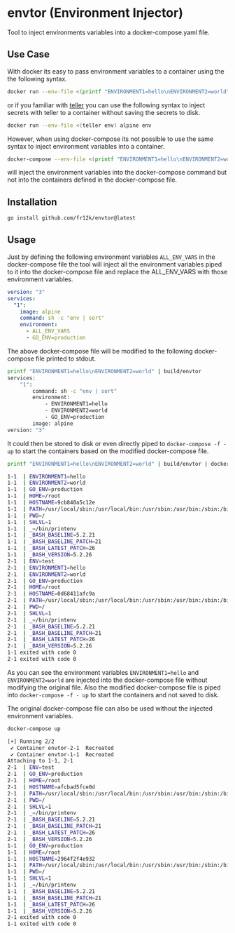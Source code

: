 # envtor (Environment Injector)

Tool to inject environments variables into a docker-compose.yaml file.

## Use Case

With docker its easy to pass environment variables to a container using the the following syntax.

```bash
docker run --env-file <(printf "ENVIRONMENT1=hello\nENVIRONMENT2=world") alpine env
```

or if you familiar with [teller](https://github.com/tellerops/teller) you can use the following syntax to inject secrets with teller to a container
without saving the secrets to disk.

```bash
docker run --env-file <(teller env) alpine env
```

However, when using docker-compose its not possible to use the same syntax to inject environment variables into a container.

```bash
docker-compose --env-file <(printf "ENVIRONMENT1=hello\nENVIRONMENT2=world") up
```

will inject the environment variables into the docker-compose command but not into the containers defined in the docker-compose file.

## Installation

```bash
go install github.com/fr12k/envtor@latest
```

## Usage

Just by defining the following environment variables `ALL_ENV_VARS` in the docker-compose file the tool will inject all the environment variables piped to it into the docker-compose file and replace the ALL_ENV_VARS with those environment variables.

```yaml
version: "3"
services:
  "1":
    image: alpine
    command: sh -c "env | sort"
    environment:
      - ALL_ENV_VARS
      - GO_ENV=production
```

The above docker-compose file will be modified to the following docker-compose file printed to stdout.

```bash
printf "ENVIRONMENT1=hello\nENVIRONMENT2=world" | build/envtor
services:
    "1":
        command: sh -c "env | sort"
        environment:
            - ENVIRONMENT1=hello
            - ENVIRONMENT2=world
            - GO_ENV=production
        image: alpine
version: "3"
```

It could then be stored to disk or even directly piped to `docker-compose -f - up` to start the containers based on the
modified docker-compose file.

```bash
printf "ENVIRONMENT1=hello\nENVIRONMENT2=world" | build/envtor | docker-compose -f - up

1-1  | ENVIRONMENT1=hello
1-1  | ENVIRONMENT2=world
1-1  | GO_ENV=production
1-1  | HOME=/root
1-1  | HOSTNAME=9cb840a5c12e
1-1  | PATH=/usr/local/sbin:/usr/local/bin:/usr/sbin:/usr/bin:/sbin:/bin
1-1  | PWD=/
1-1  | SHLVL=1
1-1  | _=/bin/printenv
1-1  | _BASH_BASELINE=5.2.21
1-1  | _BASH_BASELINE_PATCH=21
1-1  | _BASH_LATEST_PATCH=26
1-1  | _BASH_VERSION=5.2.26
2-1  | ENV=test
2-1  | ENVIRONMENT1=hello
2-1  | ENVIRONMENT2=world
2-1  | GO_ENV=production
2-1  | HOME=/root
2-1  | HOSTNAME=0d68411afc9a
2-1  | PATH=/usr/local/sbin:/usr/local/bin:/usr/sbin:/usr/bin:/sbin:/bin
2-1  | PWD=/
2-1  | SHLVL=1
2-1  | _=/bin/printenv
2-1  | _BASH_BASELINE=5.2.21
2-1  | _BASH_BASELINE_PATCH=21
2-1  | _BASH_LATEST_PATCH=26
2-1  | _BASH_VERSION=5.2.26
1-1 exited with code 0
2-1 exited with code 0
```

As you can see the environment variables `ENVIRONMENT1=hello` and `ENVIRONMENT2=world` are injected into the docker-compose file
without modifying the original file. Also the modified docker-compose file is piped into `docker-compose -f - up` to start the containers
and not saved to disk.

The original docker-compose file can also be used without the injected environment variables.

```bash
docker-compose up

[+] Running 2/2
 ✔ Container envtor-2-1  Recreated                                                                                               0.1s
 ✔ Container envtor-1-1  Recreated                                                                                               0.1s
Attaching to 1-1, 2-1
2-1  | ENV=test
2-1  | GO_ENV=production
2-1  | HOME=/root
2-1  | HOSTNAME=afcbad5fce0d
2-1  | PATH=/usr/local/sbin:/usr/local/bin:/usr/sbin:/usr/bin:/sbin:/bin
2-1  | PWD=/
2-1  | SHLVL=1
2-1  | _=/bin/printenv
2-1  | _BASH_BASELINE=5.2.21
2-1  | _BASH_BASELINE_PATCH=21
2-1  | _BASH_LATEST_PATCH=26
2-1  | _BASH_VERSION=5.2.26
1-1  | GO_ENV=production
1-1  | HOME=/root
1-1  | HOSTNAME=2964f2f4e932
1-1  | PATH=/usr/local/sbin:/usr/local/bin:/usr/sbin:/usr/bin:/sbin:/bin
1-1  | PWD=/
1-1  | SHLVL=1
1-1  | _=/bin/printenv
1-1  | _BASH_BASELINE=5.2.21
1-1  | _BASH_BASELINE_PATCH=21
1-1  | _BASH_LATEST_PATCH=26
1-1  | _BASH_VERSION=5.2.26
2-1 exited with code 0
1-1 exited with code 0
```
